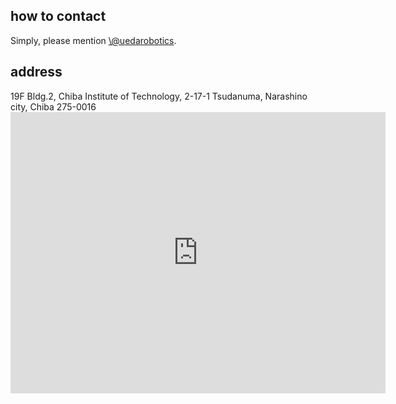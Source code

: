<h2>how to contact</h2>
Simply, please mention <a href="https://twitter.com/uedarobotics" target="_blank" rel="noopener">\@uedarobotics</a>.
<h2>address</h2>
19F Bldg.2, Chiba Institute of Technology, 2-17-1 Tsudanuma, Narashino city, Chiba 275-0016

<iframe width="600" height="450" style="border: 0;" src="https://www.google.com/maps/embed?pb=!1m18!1m12!1m3!1d829572.832215476!2d140.0213635!3d35.68884699999999!2m3!1f0!2f0!3f0!3m2!1i1024!2i768!4f13.1!3m3!1m2!1s0x602280271c38ab81%3A0x9b26ed71e15bb456!2z5Y2D6JGJ5bel5qWt5aSn5a2m!5e0!3m2!1sja!2sjp!4v1442669509656" frameborder="0" allowfullscreen="allowfullscreen"></iframe>
